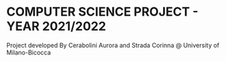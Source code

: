 # COMPUTER SCIENCE PROJECT - YEAR 2021/2022

Project developed By Cerabolini Aurora and Strada Corinna @ University of Milano-Bicocca
 
